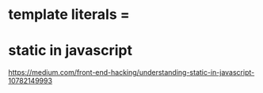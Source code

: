 # template literals = ` `

# static in javascript
https://medium.com/front-end-hacking/understanding-static-in-javascript-10782149993
